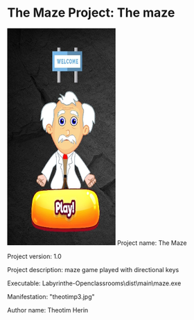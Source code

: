 # The Maze Project: The maze

<img src="assets\theotimp3.jpg" alt="Home page" width="250" height="500"/>
Project name: The Maze

Project version: 1.0

Project description: maze game played with directional keys

Executable: Labyrinthe-Openclassrooms\dist\main\maze.exe

Manifestation: "theotimp3.jpg"

Author name: Theotim Herin

